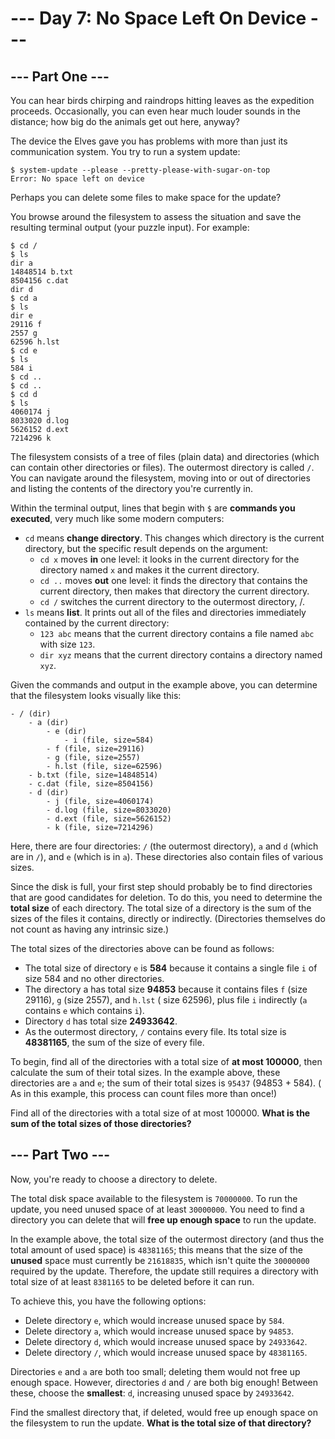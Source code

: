 # --- Day 7: No Space Left On Device ---

## --- Part One ---

You can hear birds chirping and raindrops hitting leaves as the expedition proceeds. Occasionally, you can even hear
much louder sounds in the distance; how big do the animals get out here, anyway?

The device the Elves gave you has problems with more than just its communication system. You try to run a system update:

```
$ system-update --please --pretty-please-with-sugar-on-top
Error: No space left on device
```

Perhaps you can delete some files to make space for the update?

You browse around the filesystem to assess the situation and save the resulting terminal output (your puzzle input). For
example:

```
$ cd /
$ ls
dir a
14848514 b.txt
8504156 c.dat
dir d
$ cd a
$ ls
dir e
29116 f
2557 g
62596 h.lst
$ cd e
$ ls
584 i
$ cd ..
$ cd ..
$ cd d
$ ls
4060174 j
8033020 d.log
5626152 d.ext
7214296 k
```

The filesystem consists of a tree of files (plain data) and directories (which can contain other directories or files).
The outermost directory is called `/`. You can navigate around the filesystem, moving into or out of directories and
listing the contents of the directory you're currently in.

Within the terminal output, lines that begin with `$` are **commands you executed**, very much like some modern
computers:

- `cd` means **change directory**. This changes which directory is the current directory, but the specific result
  depends on the argument:
    - `cd x` moves **in** one level: it looks in the current directory for the directory named `x` and makes it the
      current directory.
    - `cd ..` moves **out** one level: it finds the directory that contains the current directory, then makes that
      directory the current directory.
    - `cd /` switches the current directory to the outermost directory, /.
- `ls` means **list**. It prints out all of the files and directories immediately contained by the current directory:
    - `123 abc` means that the current directory contains a file named `abc` with size `123`.
    - `dir xyz` means that the current directory contains a directory named `xyz`.

Given the commands and output in the example above, you can determine that the filesystem looks visually like this:

```
- / (dir)
    - a (dir)
        - e (dir)
            - i (file, size=584)
        - f (file, size=29116)
        - g (file, size=2557)
        - h.lst (file, size=62596)
    - b.txt (file, size=14848514)
    - c.dat (file, size=8504156)
    - d (dir)
        - j (file, size=4060174)
        - d.log (file, size=8033020)
        - d.ext (file, size=5626152)
        - k (file, size=7214296)
```

Here, there are four directories: `/` (the outermost directory), `a` and `d` (which are in `/`), and `e` (which is
in `a`). These directories also contain files of various sizes.

Since the disk is full, your first step should probably be to find directories that are good candidates for deletion. To
do this, you need to determine the **total size** of each directory. The total size of a directory is the sum of the
sizes
of the files it contains, directly or indirectly. (Directories themselves do not count as having any intrinsic size.)

The total sizes of the directories above can be found as follows:

- The total size of directory `e` is **584** because it contains a single file `i` of size 584 and no other directories.
- The directory a has total size **94853** because it contains files `f` (size 29116), `g` (size 2557), and `h.lst` (
  size 62596), plus file `i` indirectly (`a` contains `e` which contains `i`).
- Directory `d` has total size **24933642**.
- As the outermost directory, `/` contains every file. Its total size is **48381165**, the sum of the size of every
  file.

To begin, find all of the directories with a total size of **at most 100000**, then calculate the sum of their total
sizes. In the example above, these directories are `a` and `e`; the sum of their total sizes is `95437` (94853 + 584). (
As in this example, this process can count files more than once!)

Find all of the directories with a total size of at most 100000. **What is the sum of the total sizes of those
directories?**

## --- Part Two ---

Now, you're ready to choose a directory to delete.

The total disk space available to the filesystem is `70000000`. To run the update, you need unused space of at least
`30000000`. You need to find a directory you can delete that will **free up enough space** to run the update.

In the example above, the total size of the outermost directory (and thus the total amount of used space) is `48381165`;
this means that the size of the **unused** space must currently be `21618835`, which isn't quite the `30000000` required
by the update. Therefore, the update still requires a directory with total size of at least `8381165` to be deleted
before it can run.

To achieve this, you have the following options:

- Delete directory `e`, which would increase unused space by `584`.
- Delete directory `a`, which would increase unused space by `94853`.
- Delete directory `d`, which would increase unused space by `24933642`.
- Delete directory `/`, which would increase unused space by `48381165`.

Directories `e` and `a` are both too small; deleting them would not free up enough space. However, directories `d`
and `/` are both big enough! Between these, choose the **smallest**: `d`, increasing unused space by `24933642`.

Find the smallest directory that, if deleted, would free up enough space on the filesystem to run the update. **What is
the total size of that directory?**